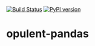 [![Build Status](https://travis-ci.com/danielvdende/opulent-pandas.svg?token=km81qsbsLrgZWGfcfi7a&branch=master)](https://travis-ci.com/danielvdende/opulent-pandas)
[![PyPI version](https://badge.fury.io/py/opulent-pandas.svg)](https://badge.fury.io/py/opulent-pandas)
# opulent-pandas